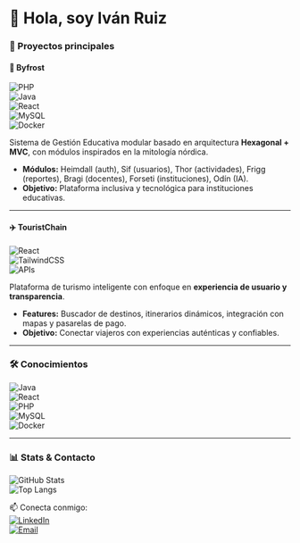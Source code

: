 # 👋 Hola, soy Iván Ruiz  

### 🚀 Proyectos principales  

#### 🌉 Byfrost  
![PHP](https://img.shields.io/badge/PHP-8.2-blue?logo=php)  
![Java](https://img.shields.io/badge/Java-SpringBoot-green?logo=springboot)  
![React](https://img.shields.io/badge/React-18-blue?logo=react)  
![MySQL](https://img.shields.io/badge/MySQL-8.0-orange?logo=mysql)  
![Docker](https://img.shields.io/badge/Docker-Enabled-blue?logo=docker)  

Sistema de Gestión Educativa modular basado en arquitectura **Hexagonal + MVC**, con módulos inspirados en la mitología nórdica.  
- **Módulos:** Heimdall (auth), Sif (usuarios), Thor (actividades), Frigg (reportes), Bragi (docentes), Forseti (instituciones), Odín (IA).  
- **Objetivo:** Plataforma inclusiva y tecnológica para instituciones educativas.  

---

#### ✈️ TouristChain  
![React](https://img.shields.io/badge/React-TS-blue?logo=react)  
![TailwindCSS](https://img.shields.io/badge/Tailwind-CSS-38B2AC?logo=tailwindcss)  
![APIs](https://img.shields.io/badge/APIs-Integration-yellow?logo=swagger)  

Plataforma de turismo inteligente con enfoque en **experiencia de usuario y transparencia**.  
- **Features:** Buscador de destinos, itinerarios dinámicos, integración con mapas y pasarelas de pago.  
- **Objetivo:** Conectar viajeros con experiencias auténticas y confiables.  

---

### 🛠️ Conocimientos  

![Java](https://img.shields.io/badge/Java-Expert-orange?logo=openjdk)  
![React](https://img.shields.io/badge/React-Advanced-blue?logo=react)  
![PHP](https://img.shields.io/badge/PHP-8.2-blue?logo=php)  
![MySQL](https://img.shields.io/badge/MySQL-8.0-orange?logo=mysql)  
![Docker](https://img.shields.io/badge/Docker-Pro-blue?logo=docker)  

---

### 📊 Stats & Contacto  
![GitHub Stats](https://github-readme-stats.vercel.app/api?username=IvanByfrost&show_icons=true&theme=radical)  
![Top Langs](https://github-readme-stats.vercel.app/api/top-langs/?username=IvanByfrost&layout=compact&theme=radical)  

📫 Conecta conmigo:  
[![LinkedIn](https://img.shields.io/badge/LinkedIn-Iván_Ruiz-blue?logo=linkedin)](https://www.linkedin.com/in/ivandarioruizvelasquez-devdesign/?locale=en_US)  
[![Email](https://img.shields.io/badge/Email-Contact_Me-red?logo=gmail)](mailto:tuemail@ejemplo.com)  
